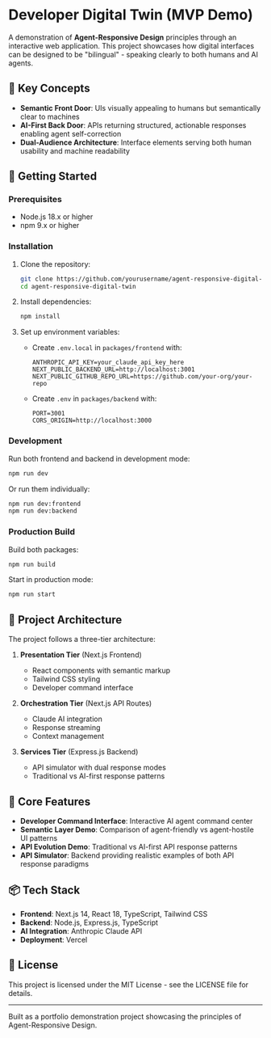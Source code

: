 # Developer Digital Twin (MVP Demo)

A demonstration of **Agent-Responsive Design** principles through an interactive web application. This project showcases how digital interfaces can be designed to be "bilingual" - speaking clearly to both humans and AI agents.

## 🌟 Key Concepts

- **Semantic Front Door**: UIs visually appealing to humans but semantically clear to machines
- **AI-First Back Door**: APIs returning structured, actionable responses enabling agent self-correction
- **Dual-Audience Architecture**: Interface elements serving both human usability and machine readability

## 🚀 Getting Started

### Prerequisites

- Node.js 18.x or higher
- npm 9.x or higher

### Installation

1. Clone the repository:
   ```bash
   git clone https://github.com/yourusername/agent-responsive-digital-twin.git
   cd agent-responsive-digital-twin
   ```

2. Install dependencies:
   ```bash
   npm install
   ```

3. Set up environment variables:
   - Create `.env.local` in `packages/frontend` with:
     ```
     ANTHROPIC_API_KEY=your_claude_api_key_here
     NEXT_PUBLIC_BACKEND_URL=http://localhost:3001
     NEXT_PUBLIC_GITHUB_REPO_URL=https://github.com/your-org/your-repo
     ```
   - Create `.env` in `packages/backend` with:
     ```
     PORT=3001
     CORS_ORIGIN=http://localhost:3000
     ```

### Development

Run both frontend and backend in development mode:
```bash
npm run dev
```

Or run them individually:
```bash
npm run dev:frontend
npm run dev:backend
```

### Production Build

Build both packages:
```bash
npm run build
```

Start in production mode:
```bash
npm run start
```

## 📐 Project Architecture

The project follows a three-tier architecture:

1. **Presentation Tier** (Next.js Frontend)
   - React components with semantic markup
   - Tailwind CSS styling
   - Developer command interface

2. **Orchestration Tier** (Next.js API Routes)
   - Claude AI integration
   - Response streaming
   - Context management

3. **Services Tier** (Express.js Backend)
   - API simulator with dual response modes
   - Traditional vs AI-first response patterns

## 🧩 Core Features

- **Developer Command Interface**: Interactive AI agent command center
- **Semantic Layer Demo**: Comparison of agent-friendly vs agent-hostile UI patterns
- **API Evolution Demo**: Traditional vs AI-first API response patterns
- **API Simulator**: Backend providing realistic examples of both API response paradigms

## 📦 Tech Stack

- **Frontend**: Next.js 14, React 18, TypeScript, Tailwind CSS
- **Backend**: Node.js, Express.js, TypeScript
- **AI Integration**: Anthropic Claude API
- **Deployment**: Vercel

## 📄 License

This project is licensed under the MIT License - see the LICENSE file for details.

---

Built as a portfolio demonstration project showcasing the principles of Agent-Responsive Design.

